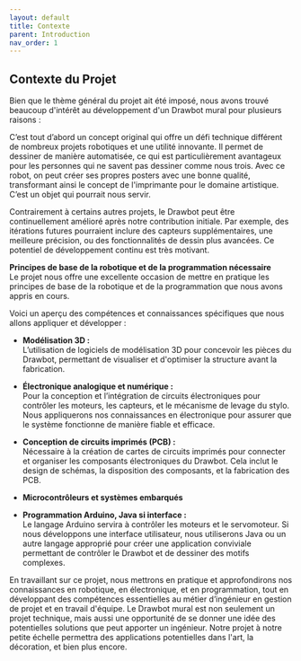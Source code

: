 ```yaml
---
layout: default
title: Contexte
parent: Introduction
nav_order: 1
---
```


## **Contexte du Projet**

Bien que le thème général du projet ait été imposé, nous avons trouvé beaucoup d'intérêt au développement d'un Drawbot mural pour plusieurs raisons :

C’est tout d’abord un concept original qui offre un défi technique différent de nombreux projets robotiques et une utilité innovante. Il permet de dessiner de manière automatisée, ce qui est particulièrement avantageux pour les personnes qui ne savent pas dessiner comme nous trois. Avec ce robot, on peut créer ses propres posters avec une bonne qualité, transformant ainsi le concept de l'imprimante pour le domaine artistique. C’est un objet qui pourrait nous servir.

Contrairement à certains autres projets, le Drawbot peut être continuellement amélioré après notre contribution initiale. Par exemple, des itérations futures pourraient inclure des capteurs supplémentaires, une meilleure précision, ou des fonctionnalités de dessin plus avancées. Ce potentiel de développement continu est très motivant.

**Principes de base de la robotique et de la programmation nécessaire**  
Le projet nous offre une excellente occasion de mettre en pratique les principes de base de la robotique et de la programmation que nous avons appris en cours.

Voici un aperçu des compétences et connaissances spécifiques que nous allons appliquer et développer :

- **Modélisation 3D :**  
  L’utilisation de logiciels de modélisation 3D pour concevoir les pièces du Drawbot, permettant de visualiser et d'optimiser la structure avant la fabrication.

- **Électronique analogique et numérique :**  
  Pour la conception et l’intégration de circuits électroniques pour contrôler les moteurs, les capteurs, et le mécanisme de levage du stylo. Nous appliquerons nos connaissances en électronique pour assurer que le système fonctionne de manière fiable et efficace.

- **Conception de circuits imprimés (PCB) :**  
  Nécessaire à la création de cartes de circuits imprimés pour connecter et organiser les composants électroniques du Drawbot. Cela inclut le design de schémas, la disposition des composants, et la fabrication des PCB.

- **Microcontrôleurs et systèmes embarqués**

- **Programmation Arduino, Java si interface :**  
  Le langage Arduino servira à contrôler les moteurs et le servomoteur. Si nous développons une interface utilisateur, nous utiliserons Java ou un autre langage approprié pour créer une application conviviale permettant de contrôler le Drawbot et de dessiner des motifs complexes.

En travaillant sur ce projet, nous mettrons en pratique et approfondirons nos connaissances en robotique, en électronique, et en programmation, tout en développant des compétences essentielles au métier d’ingénieur en gestion de projet et en travail d'équipe. Le Drawbot mural est non seulement un projet technique, mais aussi une opportunité de se donner une idée des potentielles solutions que peut apporter un ingénieur. Notre projet à notre petite échelle permettra des applications potentielles dans l'art, la décoration, et bien plus encore.
